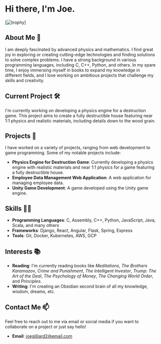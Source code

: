 # Hi there, I'm Joe.

[![trophy](https://github-profile-trophy.vercel.app/?username=joegilliard)]

## About Me 🤔

I am deeply fascinated by advanced physics and mathematics. I find great joy in exploring or creating cutting-edge technologies and finding solutions to solve complex problems. I have a strong background in various programming languages, including C, C++, Python, and others. In my spare time, I enjoy immersing myself in books to expand my knowledge in different fields, and I love working on ambitious projects that challenge my skills and creativity.

## Current Project 🛠️

I'm currently working on developing a physics engine for a destruction game. This project aims to create a fully destructible house featuring near 1:1 physics and realistic materials, including details down to the wood grain.

## Projects 🚀

I have worked on a variety of projects, ranging from web development to game programming. Some of my notable projects include:

- **Physics Engine for Destruction Game**: Currently developing a physics engine with realistic materials and near 1:1 physics for a game featuring a fully destructible house.
- **Employee Data Management Web Application**: A web application for managing employee data.
- **Unity Game Development**: A game developed using the Unity game engine.

## Skills 👨‍💻

- **Programming Languages**: C, Assembly, C++, Python, JavaScript, Java, Scala, and many others
- **Frameworks**: Django, React, Angular, Flask, Spring, Express
- **Tools**: Git, Docker, Kubernetes, AWS, GCP

## Interests 📚

- **Reading**: I'm currently reading books like *Meditations*, *The Brothers Karamazov*, *Crime and Punishment*, *The Intelligent Investor*, *Trump: The Art of the Deal*, *The Psychology of Money*, *The Changing World Order*, and *Principles*.
- **Writing**: I'm creating an Obsidian second brain of all my knowledge, wisdom, dreams, etc.

## Contact Me 📫

Feel free to reach out to me via email or social media if you want to collaborate on a project or just say hello!

- **Email**: joegilliard2@email.com

